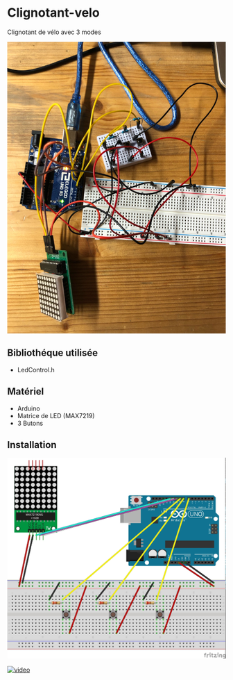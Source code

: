 # Clignotant-velo
Clignotant de vélo avec 3 modes

![photo: ](photo1.jpg)

## **Bibliothéque utilisée**
+ LedControl.h

## **Matériel**
+ Arduino
+ Matrice de LED (MAX7219)
+ 3 Butons

## **Installation**

![schema : ](diagram.jpg)

[![video](https://img.youtube.com/vi/G3SG6fjiBdg/0.jpg)](https://www.youtube.com/watch?v=G3SG6fjiBdg)

